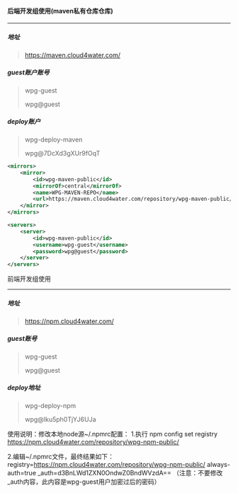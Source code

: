#### 后端开发组使用(maven私有仓库仓库)

---

##### 地址

>   https://maven.cloud4water.com/

##### guest账户账号

> wpg-guest
>
> wpg@guest

##### deploy账户

>wpg-deploy-maven
>
>wpg@7DcXd3gXUr9fOqT

```xml
<mirrors>
    <mirror>
        <id>wpg-maven-public</id>
        <mirrorOf>central</mirrorOf>
        <name>WPG-MAVEN-REPO</name>
        <url>https://maven.cloud4water.com/repository/wpg-maven-public/</url>
    </mirror>
</mirrors>
```

```xml
<servers>
    <server>
        <id>wpg-maven-public</id>
        <username>wpg-guest</username>
        <password>wpg@guest</password>
    </server>
</servers>
```

前端开发组使用

---

##### 地址

> https://npm.cloud4water.com/

##### guest账号

> wpg-guest
>
> wpg@guest

##### deploy地址

> wpg-deploy-npm
>
> wpg@Iku5ph0TjYJ6UJa

使用说明：修改本地node源~/.npmrc配置：
1.执行 npm config set registry https://npm.cloud4water.com/repository/wpg-npm-public/

2.编辑~/.npmrc文件，最终结果如下：
registry=https://npm.cloud4water.com/repository/wpg-npm-public/
always-auth=true
_auth=d3BnLWd1ZXN0OndwZ0BndWVzdA==
（注意：不要修改_auth内容，此内容是wpg-guest用户加密过后的密码）